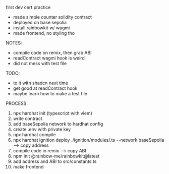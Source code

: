 first dev cert practice

- made simple counter solidity contract
- deployed on base sepolia
- install rainbowkit w/ wagmi
- made frontend, no styling tho


NOTES:
- compile code on remix, then grab ABI
- readContract wagmi hook is weird
- did not mess with test file

TODO:
- to it with shadcn next time
- get good at readContract hook
- maybe learn how to make a test file

PROCESS:
1) npx hardhat init (typescript with viem)
2) write contract
3) add baseSepolia network to hardhat config
4) create .env with private key
5) npx hardhat compile
6) npx hardhat ignition deploy ./ignition/modules/<file>.ts --network baseSepolia --> copy address
7) compile code in remix --> copy ABI
8) npm init @rainbow-me/rainbowkit@latest
9) add address and ABI to src/constants.ts
10) make frontend
